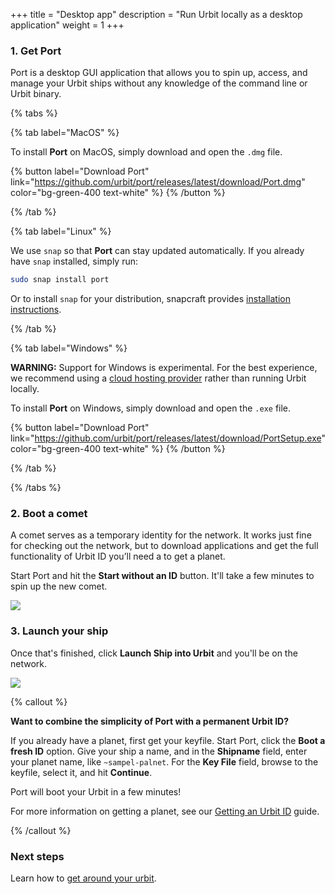+++
title = "Desktop app"
description = "Run Urbit locally as a desktop application"
weight = 1
+++

### 1. Get Port

Port is a desktop GUI application that allows you to spin up, access, and manage your Urbit ships without any knowledge of the command line or Urbit binary.

{% tabs %}

{% tab label="MacOS" %}

To install **Port** on MacOS, simply download and open the `.dmg` file.

{% button label="Download Port" link="https://github.com/urbit/port/releases/latest/download/Port.dmg" color="bg-green-400 text-white" %}
{% /button %}

{% /tab %}

{% tab label="Linux" %}

We use `snap` so that **Port** can stay updated automatically. If you already have `snap` installed, simply run:

```sh
sudo snap install port
```

Or to install `snap` for your distribution, snapcraft provides [installation instructions](https://snapcraft.io/docs/installing-snapd).

{% /tab %}

{% tab label="Windows" %}

**WARNING:** Support for Windows is experimental. For the best experience, we recommend using a [cloud hosting provider](https://urbit.org/getting-started/hosted) rather than running Urbit locally.

To install **Port** on Windows, simply download and open the `.exe` file.

{% button label="Download Port" link="https://github.com/urbit/port/releases/latest/download/PortSetup.exe" color="bg-green-400 text-white" %}
{% /button %}

{% /tab %}

{% /tabs %}

### 2. Boot a comet

A comet serves as a temporary identity for the network. It works just fine for checking out the network, but to download applications and get the full functionality of Urbit ID you’ll need a to get a planet.

Start Port and hit the **Start without an ID** button. It'll take a few minutes to spin up the new comet.

![](https://media.urbit.org/site/getting-started/Desktop-app-1.jpg)

### 3. Launch your ship

Once that's finished, click **Launch Ship into Urbit** and you'll be on the network.

![](https://media.urbit.org/site/getting-started/Desktop-app-2.jpg)

{% callout %}

**Want to combine the simplicity of Port with a permanent Urbit ID?**

If you already have a planet, first get your keyfile.
Start Port, click the **Boot a fresh ID** option. Give your ship a name, and in the **Shipname** field, enter your planet name, like `~sampel-palnet`. For the **Key File** field, browse to the keyfile, select it, and hit **Continue**.

Port will boot your Urbit in a few minutes!

For more information on getting a planet, see our [Getting an Urbit ID](/guides/getting-an-urbit-id) guide.

{% /callout %}

### Next steps

Learn how to [get around your urbit](/getting-started/getting-around).
